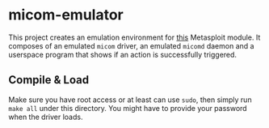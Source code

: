 # micom-emulator

This project creates an emulation environment for [this](https://github.com/rapid7/metasploit-framework/blob/master/modules/post/android/local/koffee.rb) Metasploit module. It composes of an emulated `micom` driver, an emulated `micomd` daemon and a userspace program that shows if an action is successfully triggered.

## Compile & Load

Make sure you have root access or at least can use `sudo`, then simply run `make all` under this directory. You might have to provide your password when the driver loads.
